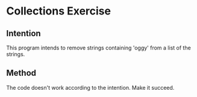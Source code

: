 # Collections Exercise

## Intention

This program intends to remove strings containing 'oggy' from a list of the strings.
## Method

The code doesn't work according to the intention. Make it succeed.

